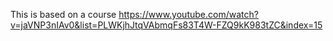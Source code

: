 This is based on a course
https://www.youtube.com/watch?v=jaVNP3nIAv0&list=PLWKjhJtqVAbmqFs83T4W-FZQ9kK983tZC&index=15